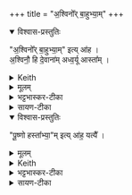 +++
title = "अ॒श्विनो᳚र् बा॒हुभ्या॒म्"
+++

<details open><summary>विश्वास-प्रस्तुतिः</summary>

"अ॒श्विनो᳚र् बा॒हुभ्या॒म्" इत्य् आ॑ह ।  
अ॒श्विनौ॒ हि दे॒वाना॑म् अध्व॒र्यू आस्ता᳚म् ।
</details>

<details><summary>Keith</summary>

'With the arms of the Aśvins', he says, for the Aśvins were the Adhvaryus of the gods. 
</details>


<details><summary>मूलम्</summary>

"अ॒श्विनो᳚र्बा॒हुभ्या॒"मित्या॑ह ।
अ॒श्विनौ॒ हि दे॒वाना॑मध्व॒र्यू आस्ता᳚म् ।
</details>

<details><summary>भट्टभास्कर-टीका</summary>

अध्वर्यू इति । अध्वरस्य नेतारौ मणिबन्धादुपरि वा स्तः ।
</details>

<details><summary>सायण-टीका</summary>

अश्विनोर्बाहुभ्यामित्याह। अश्विनौ हि देवानामध्वर्यू आस्ताम्। 
________________________________________  

अश्विनोर्बाहुभ्यामित्याह। अश्विनौ हि देवनामध्वर्यू आस्ताम्। 
________________________________________  

अश्विनोर्बाहुभ्यामित्याह। अश्विनौ हि देवानामध्वर्यू आस्ताम्। 
</details>

<details open><summary>विश्वास-प्रस्तुतिः</summary>

"पू॒ष्णो हस्ता᳚भ्या॒"म् इत्य् आ॑ह॒ यत्यै᳚ ।
</details>

<details><summary>मूलम्</summary>

"पू॒ष्णो हस्ता᳚भ्या॒"मित्या॑ह॒ यत्यै᳚ ।
</details>

<details><summary>Keith</summary>

'With the hands of Pusan', he says, for restraint. 
</details>


<details><summary>भट्टभास्कर-टीका</summary>

यत्यै यमनाय धारणाय ॥
</details>

<details><summary>सायण-टीका</summary>

पूष्णो हस्ताभ्यामित्याह यत्यै। 
_______________________

पूष्णो हस्ताभ्यामित्याह यत्यै। 
_______________________

पूष्णो हस्ताभ्यामित्याह यत्यै। 
</details>

